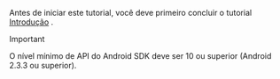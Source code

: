 Antes de iniciar este tutorial, você deve primeiro concluir o tutorial [Introdução](../articles/mobile-engagement/mobile-engagement-android-get-started.md) .

> [!IMPORTANT]
> O nível mínimo de API do Android SDK deve ser 10 ou superior (Android 2.3.3 ou superior).
> 
> 

